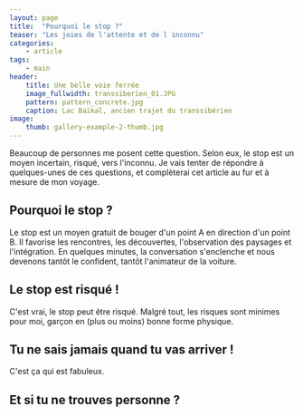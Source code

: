 ```yaml
---
layout: page
title:  "Pourquoi le stop ?"
teaser: "Les joies de l'attente et de l inconnu"
categories:
    - article
tags:
    - main
header:
    title: Une belle voie ferrée
    image_fullwidth: transsiberien_01.JPG
    pattern: pattern_concrete.jpg
    caption: Lac Baïkal, ancien trajet du transsibérien
image:
    thumb: gallery-example-2-thumb.jpg
---
```


Beaucoup de personnes me posent cette question. Selon eux, le stop est un moyen incertain, risqué, vers l'inconnu. Je vais tenter de répondre à quelques-unes de ces questions, et complèterai cet article au fur et à mesure de mon voyage.

## Pourquoi le stop ?
Le stop est un moyen gratuit de bouger d'un point A en direction d'un point B. Il favorise les rencontres, les découvertes, l'observation des paysages et l'intégration. En quelques minutes, la conversation s'enclenche et nous devenons tantôt le confident, tantôt l'animateur de la voiture.

## Le stop est risqué !
C'est vrai, le stop peut être risqué. Malgré tout, les risques sont minimes pour moi, garçon en (plus ou moins) bonne forme physique.

## Tu ne sais jamais quand tu vas arriver !
C'est ça qui est fabuleux. 

## Et si tu ne trouves personne ?
